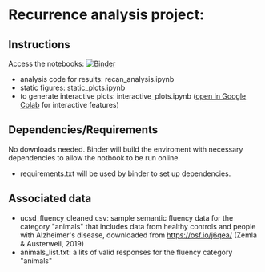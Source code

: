 # Recurrence analysis project: 


## Instructions 
Access the notebooks: [![Binder](https://mybinder.org/badge_logo.svg)](https://mybinder.org/v2/gh/smaboudian/recurrence-analysis/HEAD)
- analysis code for results: recan_analysis.ipynb
- static figures: static_plots.ipynb
- to generate interactive plots: interactive_plots.ipynb ([open in Google Colab](https://colab.research.google.com/drive/11uSkmbwWUZnGNztV1ulUWQxZ2VnhWnwX?usp=sharing) for interactive features)

## Dependencies/Requirements
No downloads needed. Binder will build the enviroment with necessary dependencies to allow the notbook to be run online.
- requirements.txt will be used by binder to set up dependencies.

## Associated data
- ucsd_fluency_cleaned.csv: sample semantic fluency data for the category "animals" that includes data from healthy controls and people with Alzheimer's disease, downloaded from https://osf.io/j6qea/ (Zemla & Austerweil, 2019)
- animals_list.txt: a lits of valid responses for the fluency category "animals"

